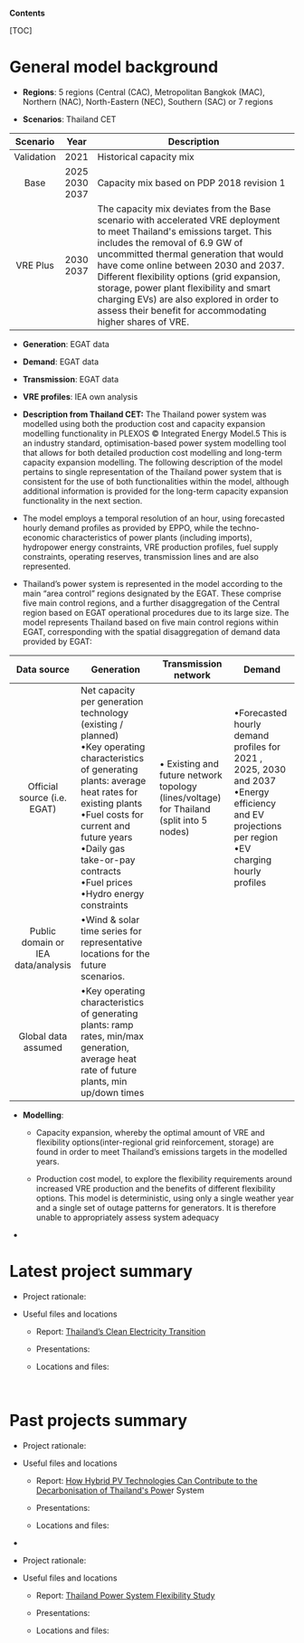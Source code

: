 **Contents**

[TOC]


# **General model background**

- **Regions**: 5 regions (Central (CAC), Metropolitan Bangkok (MAC),
  Northern (NAC), North-Eastern (NEC), Southern (SAC) or 7 regions

- **Scenarios**: Thailand CET


| Scenario| Year| Description|
| :------: | :------: | ------ |
|    Validation    |    2021    | Historical capacity mix|
|    Base    |     2025<br>2030<br>2037   | Capacity mix based on PDP 2018 revision 1|
| VRE Plus | 2030<br>2037| The capacity mix deviates from the Base scenario with accelerated VRE deployment to meet Thailand's emissions target. This includes the removal of 6.9 GW of uncommitted thermal generation that would have come online between 2030 and 2037.<br>Different flexibility options (grid expansion, storage, power plant flexibility and smart charging EVs) are also explored in order to assess their benefit for accommodating higher shares of VRE. |


- **Generation**: EGAT data

- **Demand**: EGAT data

- **Transmission**: EGAT data

- **VRE profiles**: IEA own analysis

- **Description from Thailand CET:** The Thailand power system was
  modelled using both the production cost and capacity expansion
  modelling functionality in PLEXOS © Integrated Energy Model.5 This is
  an industry standard, optimisation-based power system modelling tool
  that allows for both detailed production cost modelling and long-term
  capacity expansion modelling. The following description of the model
  pertains to single representation of the Thailand power system that is
  consistent for the use of both functionalities within the model,
  although additional information is provided for the long-term capacity
  expansion functionality in the next section.

- The model employs a temporal resolution of an hour, using forecasted
  hourly demand profiles as provided by EPPO, while the techno-economic
  characteristics of power plants (including imports), hydropower energy
  constraints, VRE production profiles, fuel supply constraints,
  operating reserves, transmission lines and are also represented.

- Thailand’s power system is represented in the model according to the
  main “area control” regions designated by the EGAT. These comprise
  five main control regions, and a further disaggregation of the Central
  region based on EGAT operational procedures due to its large size. The
  model represents Thailand based on five main control regions within
  EGAT, corresponding with the spatial disaggregation of demand data
  provided by EGAT:

| Data source| Generation| Transmission network| Demand|
| :------: | ------ | ------ |------ |
|    Official source (i.e. EGAT)|    Net capacity per generation technology (existing / planned) <br>•Key operating characteristics of generating plants: average heat rates for existing plants <br>•Fuel costs for current and future years <br>•Daily gas take-or-pay contracts <br>•Fuel prices <br>•Hydro energy constraints| • Existing and  future network topology (lines/voltage) for Thailand (split into 5 nodes) |•Forecasted hourly demand profiles for 2021 , 2025, 2030 and 2037 <br>•Energy efficiency and EV projections per region <br>•EV charging hourly profiles |
|    Public domain or  IEA data/analysis |     •Wind & solar time series for representative locations for the future scenarios.   | | | 
| Global data assumed | •Key operating characteristics of generating plants: ramp rates, min/max generation, average heat rate of future plants, min up/down times |  | |

- **Modelling**:

  - Capacity expansion, whereby the optimal amount of VRE and
    flexibility options(inter-regional grid reinforcement, storage) are
    found in order to meet Thailand’s emissions targets in the modelled
    years.

  - Production cost model, to explore the flexibility requirements
    around increased VRE production and the benefits of different
    flexibility options. This model is deterministic, using only a
    single weather year and a single set of outage patterns for
    generators. It is therefore unable to appropriately assess system
    adequacy

-  

# **Latest project summary**

- Project rationale:

- Useful files and locations

  - Report: [Thailand’s Clean Electricity
    Transition](https://www.iea.org/reports/thailands-clean-electricity-transition)

  - Presentations:

  - Locations and files:

 

# **Past projects summary**

- Project rationale:

- Useful files and locations

  - Report: [How Hybrid PV Technologies Can Contribute to the
    Decarbonisation of Thailand's
    Powe](https://www.iea.org/reports/how-hybrid-pv-technologies-can-contribute-to-the-decarbonisation-of-thailands-power-system)r
    System

  - Presentations:

  - Locations and files:

-  

- Project rationale:

- Useful files and locations

  - Report: [Thailand Power System Flexibility
    Study](https://www.iea.org/reports/thailand-power-system-flexibility-study)

  - Presentations:

  - Locations and files:
